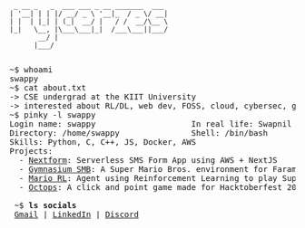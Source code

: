 ```
 _ __ _   _  ___ ___ _ __ _______  ___ 
| '__| | | |/ __/ _ \ '__|_  / _ \/ __|
| |  | |_| | (_|  __/ |   / /  __/\__ \
|_|   \__, |\___\___|_|  /___\___||___/
       __/ |                           
      |___/                            
```
<pre>
<pre>
~$ whoami
swappy
~$ cat about.txt
-> CSE undergrad at the KIIT University
-> interested about RL/DL, web dev, FOSS, cloud, cybersec, game hacking
~$ pinky -l swappy
Login name: swappy                    In real life: Swapnil
Directory: /home/swappy               Shell: /bin/bash
Skills: Python, C, C++, JS, Docker, AWS
Projects:
  - <a href="https://github.com/SourasishBasu/Registration-Validator-SMS-AWS">Nextform</a>: Serverless SMS Form App using AWS + NextJS
  - <a href="https://github.com/rycerzes/gymnasium-smb">Gymnasium SMB</a>: A Super Mario Bros. environment for Farama Gymnasium
  - <a href="https://github.com/rycerzes/Mario-RL/">Mario RL</a>: Agent using Reinforcement Learning to play Super Mario Bros(WIP)
  - <a href="https://github.com/Afterdie/octops">Octops</a>: A click and point game made for Hacktoberfest 2023

 ~$ <strong>ls socials</strong>
 <a href="mailto:swapsnil12@gmail.com">Gmail</a> | <a href="https://linkedin.com/in/swapnildutta1">LinkedIn</a> | <a href="https://discordapp.com/users/755364630045392939">Discord</a>
</pre>
